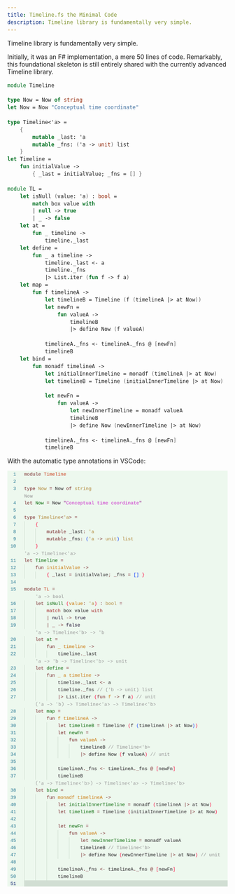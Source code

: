 ```yaml
---
title: Timeline.fs the Minimal Code
description: Timeline library is fundamentally very simple.
---
```

Timeline library is fundamentally very simple.

Initially, it was an F# implementation, a mere 50 lines of code. Remarkably, this foundational skeleton is still entirely shared with the currently advanced Timeline library.

```fsharp
module Timeline

type Now = Now of string
let Now = Now "Conceptual time coordinate"

type Timeline<'a> =
    {
        mutable _last: 'a
        mutable _fns: ('a -> unit) list
    }
let Timeline =
    fun initialValue ->
        { _last = initialValue; _fns = [] }

module TL =
    let isNull (value: 'a) : bool =
        match box value with
        | null -> true
        | _ -> false
    let at =
        fun _ timeline ->
            timeline._last
    let define =
        fun _ a timeline ->
            timeline._last <- a
            timeline._fns
            |> List.iter (fun f -> f a)
    let map =
        fun f timelineA ->
            let timelineB = Timeline (f (timelineA |> at Now))
            let newFn =
                fun valueA ->
                    timelineB
                    |> define Now (f valueA)

            timelineA._fns <- timelineA._fns @ [newFn]
            timelineB
    let bind =
        fun monadf timelineA ->
            let initialInnerTimeline = monadf (timelineA |> at Now)
            let timelineB = Timeline (initialInnerTimeline |> at Now)

            let newFn =
                fun valueA ->
                    let newInnerTimeline = monadf valueA
                    timelineB
                    |> define Now (newInnerTimeline |> at Now)

            timelineA._fns <- timelineA._fns @ [newFn]
            timelineB
```

With the automatic type annotations in VSCode:

![image](https://raw.githubusercontent.com/ken-okabe/web-images5/main/img_1752468492517.png)
